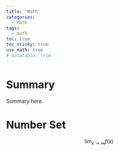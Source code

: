 ```yaml
---
title: 'Math'
categories:
  - Math
tags:
  - math 
toc: true
toc_sticky: true
use_math: true
# datatable: true
---
```


# Summary 
Summary here.

# Number Set

$$
\lim_{{x \to \infty}}{f(x)}
$$
